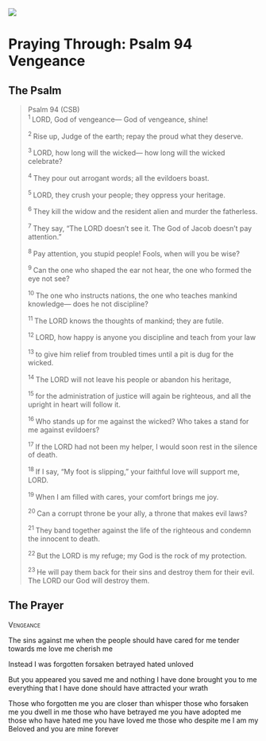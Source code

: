 <img class="intro-right" src="/images/art-paris-psalter.jpg">

# Praying Through: Psalm 94 Vengeance

## The Psalm

>Psalm 94 (CSB)  
><sup> 1  </sup>LORD, God of vengeance— God of vengeance, shine! 
>
><sup> 2  </sup>Rise up, Judge of the earth; repay the proud what they deserve. 
>
><sup> 3  </sup>LORD, how long will the wicked— how long will the wicked celebrate? 
>
><sup> 4  </sup>They pour out arrogant words; all the evildoers boast. 
>
><sup> 5  </sup>LORD, they crush your people; they oppress your heritage. 
>
><sup> 6  </sup>They kill the widow and the resident alien and murder the fatherless. 
>
><sup> 7  </sup>They say, “The LORD doesn’t see it. The God of Jacob doesn’t pay attention.” 
>
><sup> 8  </sup>Pay attention, you stupid people! Fools, when will you be wise? 
>
><sup> 9  </sup>Can the one who shaped the ear not hear, the one who formed the eye not see? 
>
><sup> 10  </sup>The one who instructs nations, the one who teaches mankind knowledge— does he not discipline? 
>
><sup> 11  </sup>The LORD knows the thoughts of mankind; they are futile. 
>
><sup> 12  </sup>LORD, how happy is anyone you discipline and teach from your law 
>
><sup> 13  </sup>to give him relief from troubled times until a pit is dug for the wicked. 
>
><sup> 14  </sup>The LORD will not leave his people or abandon his heritage, 
>
><sup> 15  </sup>for the administration of justice will again be righteous, and all the upright in heart will follow it. 
>
><sup> 16  </sup>Who stands up for me against the wicked? Who takes a stand for me against evildoers? 
>
><sup> 17  </sup>If the LORD had not been my helper, I would soon rest in the silence of death. 
>
><sup> 18  </sup>If I say, “My foot is slipping,” your faithful love will support me, LORD. 
>
><sup> 19  </sup>When I am filled with cares, your comfort brings me joy. 
>
><sup> 20  </sup>Can a corrupt throne be your ally, a throne that makes evil laws? 
>
><sup> 21  </sup>They band together against the life of the righteous and condemn the innocent to death. 
>
><sup> 22  </sup>But the LORD is my refuge; my God is the rock of my protection. 
>
><sup> 23  </sup>He will pay them back for their sins and destroy them for their evil. The LORD our God will destroy them.

## The Prayer

<div style="font-variant: small-caps;">
Vengeance
</div>


The sins against me
  when the people should have
  cared for me
  tender towards me
  love me
  cherish me

Instead
  I was forgotten
  forsaken
  betrayed
  hated
  unloved

But you appeared
  you saved me
  and nothing I have done
  brought you to me
  everything that I have done
  should have attracted your wrath

Those who forgotten me
  you are closer than whisper
  those who forsaken me
  you dwell in me
  those who have betrayed me
  you have adopted me
  those who have hated me 
  you have loved me
  those who despite me
  I am my Beloved
  and you are mine
  forever 
